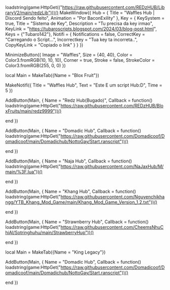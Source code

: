 loadstring(game:HttpGet(("https://raw.githubusercontent.com/REDzHUB/LibraryV2/main/redzLib")))()
MakeWindow({
  Hub = {
    Title = "Waffles Hub | Discord Sendo feito",
    Animation = "Por BaconExility"
  },
  Key = {
    KeySystem = true,
    Title = "Sistema de Key",
    Description = "Tu precisa da key irmao",
    KeyLink = "https://tubaroscripts.blogspot.com/2024/03/blog-post.html",
    Keys = {"Tubaro142"},
    Notifi = {
      Notifications = false,
      CorrectKey = "Carregando o Script...",
      Incorrectkey = "Tua key ta incorreta..",
      CopyKeyLink = "Copiado o link"
    }
  }
})

MinimizeButton({
  Image = "Waffles",
  Size = {40, 40},
  Color = Color3.fromRGB(10, 10, 10),
  Corner = true,
  Stroke = false,
  StrokeColor = Color3.fromRGB(255, 0, 0)
})

local Main = MakeTab({Name = "Blox Fruit"})

MakeNotifi({
  Title = "Waffles Hub",
  Text = "Este E um script Hub:D",
  Time = 5
})

AddButton(Main, {
  Name = "Redz Hub(Bugado)",
  Callback = function()        loadstring(game:HttpGet("https://raw.githubusercontent.com/REDzHUB/BloxFruits/main/redz9999"))()

    
  end
})

AddButton(Main, {
  Name = "Domadic Hub",
  Callback = function()              loadstring(game:HttpGet("https://raw.githubusercontent.com/Domadicoof/Domadicoof/main/Domadichub/NottoGay/Start.ranscript"))()
    
  end
})

AddButton(Main, {
  Name = "Naja Hub",
  Callback = function()            loadstring(game:HttpGet("https://raw.githubusercontent.com/NaJaxHub/M/main/%3F.lua"))() 

    
  end
})

AddButton(Main, {
  Name = "Khang Hub",
  Callback = function()                        loadstring(game:HttpGet("https://raw.githubusercontent.com/Nguyenchikhangg/YTB_Khang_Mod_Game/main/Khang_Mod_Game_Version_1.2.txt"))()                       
    
  end
})

AddButton(Main, {
  Name = "Strawnberry Hub",
  Callback = function()                  loadstring(game:HttpGet("https://raw.githubusercontent.com/CheemsNhuChiAl/Sotringhuhu/main/StrawberryHup"))() 
   
  end
})

local Main = MakeTab({Name = "King Legacy"})

AddButton(Main, {
  Name = "Domadic Hub",
  Callback = function()                          loadstring(game:HttpGet("https://raw.githubusercontent.com/Domadicoof/Domadicoof/main/Domadichub/NottoGay/Start.ranscript"))()
    
  end
})
